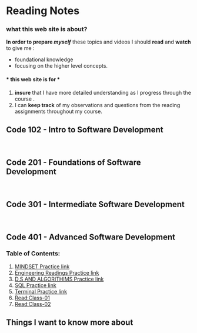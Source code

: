 # Reading Notes

### what this web site is about?
 
**In order to prepare _myself_** these topics and videos I should **read** and **watch** to give me :
- foundational knowledge 
- focusing on the higher level concepts. 

#### \* this web site is for \*


1. **insure** that I have more detailed understanding as I progress through the course .
2. I can **keep track** of my observations and questions from the reading assignments throughout my course.



## Code 102 - Intro to Software Development
<br>

## Code 201 - Foundations of Software Development
<br>

## Code 301 - Intermediate Software Development
<br>

## Code 401 - Advanced Software Development

### Table of Contents:

1. [MINDSET Practice link](MINDSET.md) <br>
2. [Engineering Readings Practice link](ENGINEERING.md) <br>
3. [D.S AND ALGORITHIMS Practice link](DATASTRUCTURE.md) <br>
4. [SQL Practice link](SQLPRACTICE.md) <br>
5. [Terminal Practice link](TERMINALPRACTICE.md)<br>
6. [Read:Class-01](READING1.md)<br>
6. [Read:Class-02](READING2.md)<br>

## Things I want to know more about